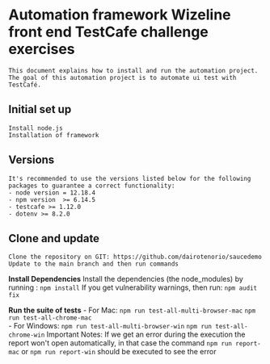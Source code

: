 # Automation framework Wizeline front end TestCafe challenge exercises
    This document explains how to install and run the automation project.
    The goal of this automation project is to automate ui test with TestCafé.
 
 ## Initial set up
    Install node.js
    Installation of framework

## Versions
    It's recommended to use the versions listed below for the following packages to guarantee a correct functionality:
    - node version = 12.18.4
    - npm version  >= 6.14.5
    - testcafe >= 1.12.0
    - dotenv >= 8.2.0

## Clone and update
    Clone the repository on GIT: https://github.com/dairotenorio/saucedemo
    Update to the main branch and then run commands
 
**Install Dependencies**
    Install the dependencies (the node_modules) by running :
    `npm install`
    If you get vulnerability warnings, then run:
    `npm audit fix`

**Run the suite of tests**
    - For Mac: 		`npm run test-all-multi-browser-mac`
                    `npm run test-all-chrome-mac`		
    - For Windows: 	`npm run test-all-multi-browser-win`
                    `npm run test-all-chrome-win`
    Important Notes: If we get an error during the execution the report won't open automatically, in that case the command 
    `npm run report-mac` or `npm run report-win` should be executed to see the error